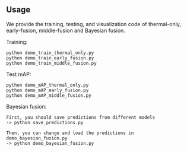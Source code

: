 
## Usage

We provide the training, testing, and visualization code of thermal-only, early-fusion, middle-fusion and Bayesian fusion.

Training:

    python demo_train_thermal_only.py
    python demo_train_early_fusion.py
    python demo_train_middle_fusion.py

Test mAP:

    python demo_mAP_thermal_only.py
    python demo_mAP_early_fusion.py
    python demo_mAP_middle_fusion.py

Bayesian fusion:

    First, you should save predictions from different models 
    -> python save_predictions.py

    Then, you can change and load the predictions in demo_bayesian_fusion.py
    -> python demo_bayesian_fusion.py
